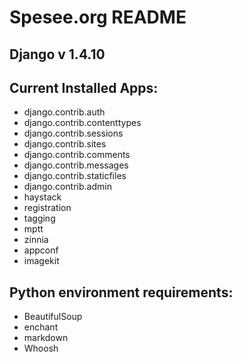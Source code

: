 # Spesee.org README

## Django v 1.4.10

## Current Installed Apps:
  - django.contrib.auth
  - django.contrib.contenttypes
  - django.contrib.sessions
  - django.contrib.sites
  - django.contrib.comments
  - django.contrib.messages
  - django.contrib.staticfiles
  - django.contrib.admin
  - haystack
  - registration
  - tagging
  - mptt
  - zinnia
  - appconf
  - imagekit

## Python environment requirements:
  - BeautifulSoup
  - enchant
  - markdown
  - Whoosh